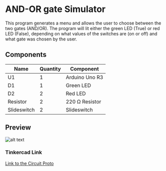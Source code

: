 # AND-OR gate Simulator

This program generates a menu and allows the user to  choose between the two gates (AND/OR). The program will lit either the green LED  (True) or red LED (False), depending on what values of the switches are (on or off) and what gate was chosen by the user.

## Components

| Name        | Quantity | Component      |
| ----------- | -------- | -------------- |
| U1          | 1        | Arduino Uno R3 |
| D1          | 1        | Green LED      |
| D2          | 2        | Red LED        |
| Resistor    | 2        | 220 Ω Resistor |
| Slideswitch | 2        | Slideswitch    |

## Preview

![alt text](https://github.com/zarexalvindaria/pembeds-projects/blob/main/exercise-8-and-or-gate-sim/img/and-or-gate-sim-preview.gif "AND-OR gate simulator")

### Tinkercad Link
[Link to the Circuit Proto](https://www.tinkercad.com/things/aXNHO8Wlodh-exercise-8-and-or-gate-simulator)

